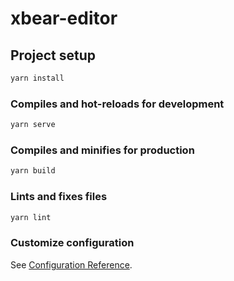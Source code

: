 # xbear-editor

## Project setup

``` bash
yarn install
```

### Compiles and hot-reloads for development

``` bash
yarn serve
```

### Compiles and minifies for production

``` bash
yarn build
```

### Lints and fixes files

``` bash
yarn lint
```

### Customize configuration

See [Configuration Reference](https://cli.vuejs.org/config/).
